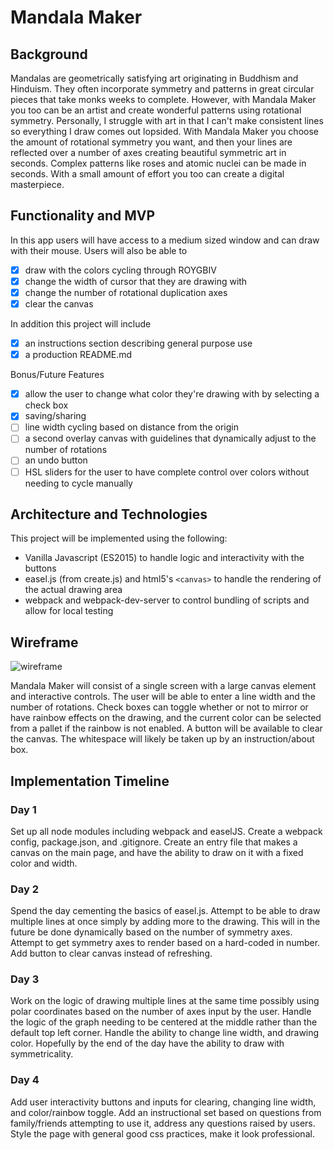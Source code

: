 # Mandala Maker

## Background
Mandalas are geometrically satisfying art originating in Buddhism and Hinduism. They often incorporate symmetry and patterns in great circular pieces that take monks weeks to complete. However, with Mandala Maker you too can be an artist and create wonderful patterns using rotational symmetry. Personally, I struggle with art in that I can't make consistent lines so everything I draw comes out lopsided. With Mandala Maker you choose the amount of rotational symmetry you want, and then your lines are reflected over a number of axes creating beautiful symmetric art in seconds. Complex patterns like roses and atomic nuclei can be made in seconds. With a small amount of effort you too can create a digital masterpiece.

## Functionality and MVP

In this app users will have access to a medium sized window and can draw with their mouse. Users will also be able to

- [x] draw with the colors cycling through ROYGBIV
- [x] change the width of cursor that they are drawing with
- [x] change the number of rotational duplication axes
- [x] clear the canvas

In addition this project will include
- [x] an instructions section describing general purpose use
- [x] a production README.md

Bonus/Future Features
- [x] allow the user to change what color they're drawing with by selecting a check box
- [x] saving/sharing
- [ ] line width cycling based on distance from the origin
- [ ] a second overlay canvas with guidelines that dynamically adjust to the number of rotations
- [ ] an undo button
- [ ] HSL sliders for the user to have complete control over colors without needing to cycle manually

## Architecture and Technologies

This project will be implemented using the following:
- Vanilla Javascript (ES2015) to handle logic and interactivity with the buttons
- easel.js (from create.js) and html5's ```<canvas>``` to handle the rendering of the actual drawing area
- webpack and webpack-dev-server to control bundling of scripts and allow for local testing

## Wireframe

![wireframe](https://s3-us-west-1.amazonaws.com/listentothis-dev/mandala_maker_wireframe.png)

Mandala Maker will consist of a single screen with a large canvas element and interactive controls. The user will be able to enter a line width and the number of rotations. Check boxes can toggle whether or not to mirror or have rainbow effects on the drawing, and the current color can be selected from a pallet if the rainbow is not enabled. A button will be available to clear the canvas. The whitespace will likely be taken up by an instruction/about box.

## Implementation Timeline

### Day 1
Set up all node modules including webpack and easelJS. Create a webpack config, package.json, and .gitignore. Create an entry file that makes a canvas on the main page, and have the ability to draw on it with a fixed color and width.

### Day 2
Spend the day cementing the basics of easel.js. Attempt to be able to draw multiple lines at once simply by adding more to the drawing. This will in the future be done dynamically based on the number of symmetry axes. Attempt to get symmetry axes to render based on a hard-coded in number. Add button to clear canvas instead of refreshing.

### Day 3
Work on the logic of drawing multiple lines at the same time possibly using polar coordinates based on the number of axes input by the user. Handle the logic of the graph needing to be centered at the middle rather than the default top left corner. Handle the ability to change line width, and drawing color.
Hopefully by the end of the day have the ability to draw with symmetricality.

### Day 4
Add user interactivity buttons and inputs for clearing, changing line width, and color/rainbow toggle. Add an instructional set based on questions from family/friends attempting to use it, address any questions raised by users. Style the page with general good css practices, make it look professional.
